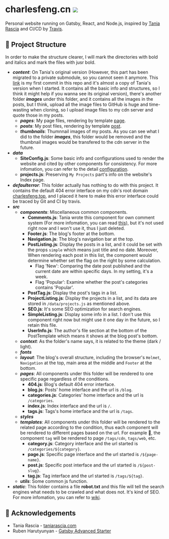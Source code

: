 # charlesfeng.cn ![](https://api.travis-ci.com/CharlesFeng47/charlesfeng.cn.svg)
Personal website running on Gatsby, React, and Node.js, inspired by [Tania Rascia](https://github.com/taniarascia/taniarascia.com) and CI/CD by [Travis](https://travis-ci.com/).

## 🧬 Project Structure

In order to make the structure clearer, I will mark the directories with bold and italics and mark the files with jusr bold.

+ **_content_**: On Tania's original version (However, this part has been migrated to a private submodule, so you cannot seen it anymore. This [link](https://github.com/CharlesFeng47/charlesfeng.cn/tree/872c773f248e1586b12edbbf3dba18798e8fa85c) is my first commit in this repo and it's almost a copy of Tania's version when I started. It contains all the basic info and structures, so I think it might help if you wanna see its original version), there's another folder **_images_** under this folder, and it contains all the images in the posts, but I think, upload all the image files to GitHub is huge and time-wasting when cloning, so I upload image files to my cdn server and quote those in my posts.
  + **_pages_**: My page files, rendering by template [page](https://github.com/CharlesFeng47/charlesfeng.cn/blob/master/src/templates/page.js).
  + **_posts_**: My post files, rendering by template [post](https://github.com/CharlesFeng47/charlesfeng.cn/blob/master/src/templates/post.js).
  + **_thumbnails_**: Thumnnail images of my posts. As you can see what I did to the folder **_images_**, this folder would be removed and the thumbnail images would be transfered to the cdn server in the future.
+ **_data_**
  + **SiteConfig.js**: Some basic info and configurations used to render the website and cited by other components for consistency. For more infomation, you can refer to the detail [configuration](https://github.com/Vagr9K/gatsby-advanced-starter#configuration).
  + **projects.js**: Preserving `My Projects` part's info on the website's Index page.
+ **_defaulterror_**: This folder actually has nothing to do with this project. It contains the default 404 error interface on my cdn's root domain [charlesfeng.top](http://charlesfeng.top), and I placed it here to make this error interface could be traced by Git and CI by travis.
+ **_src_**
  + **_components_**: Miscellaneous common components.
    + **Comments.js**: Tania wrote this component for own comment system (For more infomation, you can read [this](https://www.taniarascia.com/add-comments-to-static-site/)), but it's not used right now and I won't use it, thus I just deleted.
    + **Footer.js**: The blog's footer at the bottom.
    + **Navigation.js**: The blog's navigation bar at the top.
    + **PostListing.js**: Display the posts in a list, and it could be set with the props `simple` which means just title and no date. Moreover, When rendering each post in this list, the component would determine whether set the flag on the right by some calculation.
      + Flag 'New': Comparing the date post published and the current date are within specific days. In my setting, it's a week.
      + Flag 'Popular': Examine whether the post's categories contains 'Popular'.
    + **PostTag.js**: Display the post's tags in a list.
    + **ProjectListing.js**: Display the projects in a list, and its data are stored in `/data/projects.js` as mentioned above.
    + **SEO.js**: It's some SEO optimization for search engines.
    + **SimpleListing.js**: Display some info in a list. I don't use this component right now but might use it one day in the future, so I retain this file.
    + **UserInfo.js**: The author's file section at the bottom of the PostTemplate which means it shows at the blog post's bottom.
  + **_context_**: As the folder's name says, it is related to the theme (dark / light).
  + **_fonts_**
  + **_layout_**: The blog's overall structure, including the browser's `Helmet`, `Navigation` at the top, main area at the middle and `Footer` at the bottom.
  + **_pages_**: All components under this folder will be rendered to one specific page regardless of the conditions.
    + **404.js**: Blog's default 404 error interface.
    + **blog.js**: Posts' home interface and the url is `/blog`.
    + **categories.js**: Categories' home interface and the url is `/categories`.
    + **index.js**: Index interface and the url is `/`.
    + **tags.js**: Tags's home interface and the url is `/tags`.
  + **_styles_**
  + **_templates_**: All components under this folder will be rendered to the related page according to the condition, thus each component will be rendered to different pages based on the url. For example 🌰, the component `tag` will be rendered to page `/tags/cdn`, `tags/web`, etc.
    + **category.js**: Category interface and the url started is `/categories/${category}`.
    + **page.js**: Specific page interface and the url started is `/${page-name}`.
    + **post.js**: Specific post interface and the url started is `/${post-slug}`.
    + **tag.js**: Tag interface and the url started is `/tags/${tag}`.
  + **_utils_**: Some common js function.
+ **_static_**: This folder contains a file **robot.txt** and this file will tell the search engines what needs to be crawled and what does not. It's kind of SEO. For more infomation, you can refer to [wiki](https://en.wikipedia.org/wiki/Robots_exclusion_standard).

## 💝 Acknowledgements

+ Tania Rascia - [taniarascia.com](https://github.com/taniarascia/taniarascia.com)
+ Ruben Harutyunyan - [Gatsby Advanced Starter](https://github.com/vagr9k/gatsby-advanced-starter/)

